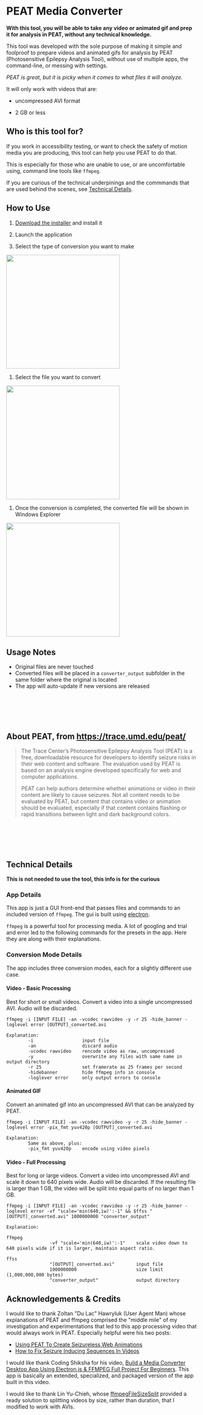 # PEAT Media Converter

**With this tool, you will be able to take any video or animated gif and prep it for analysis in PEAT, without any technical knowledge.**

This tool was developed with the sole purpose of making it simple and foolproof to prepare videos and animated gifs for analysis by PEAT (Photosensitive Epilepsy Analysis Tool), without use of multiple apps, the command-line, or messing with settings.

_PEAT is great, but it is picky when it comes to what files it will analyze._

It will only work with videos that are:

- uncompressed AVI format

- 2 GB or less



## Who is this tool for?

If you work in accessibility testing, or want to check the safety of motion media you are producing, this tool can help you use PEAT to do that.

This is especially for those who are unable to use, or are uncomfortable using, command line tools like `ffmpeg`.

If you are curious of the technical underpinings and the commmands that are used behind the scenes, see [Technical Details](#technical-details).


## How to Use

1. [Download the installer](https://github.com/dylanhthomas/peat-media-converter/releases/download/v1.0.1/peat-media-converter-1.0.1.Setup.exe) and install it

1. Launch the application

1. Select the type of conversion you want to make
<img alt="" src="https://user-images.githubusercontent.com/824168/226491167-69e090bf-e8bb-4185-bb15-6865f04e9f82.png" width="300">

1. Select the file you want to convert
<img alt="" src="https://user-images.githubusercontent.com/824168/226491191-9cccc74c-123d-4157-bb9d-e01d7a3f4b4c.png" width="300">

1. Once the conversion is completed, the converted file will be shown in Windows Explorer
<img alt="" src="https://user-images.githubusercontent.com/824168/226491200-3f1d42ac-c61d-4880-93d1-07566d2effa9.png" width="300">


## Usage Notes

- Original files are never touched
- Converted files will be placed in a `converter_output` subfolder in the same folder where the original is located
- The app will auto-update if new versions are released

<br><br><br><br>

## About PEAT, from https://trace.umd.edu/peat/

<blockquote>
The Trace Center’s Photosensitive Epilepsy Analysis Tool (PEAT) is a free, downloadable resource for developers to identify seizure risks in their web content and software. The evaluation used by PEAT is based on an analysis engine developed specifically for web and computer applications.

PEAT can help authors determine whether animations or video in their content are likely to cause seizures. Not all content needs to be evaluated by PEAT, but content that contains video or animation should be evaluated, especially if that content contains flashing or rapid transitions between light and dark background colors.
</blockquote>

<br><br><br><br>

## Technical Details

**This is not needed to use the tool, this info is for the curious**

### App Details

This app is just a GUI front-end that passes files and commands to an included version of `ffmpeg`. The gui is built using [electron](https://www.electronjs.org/).

`ffmpeg` is a powerful tool for processing media. A lot of googling and trial and error led to the following commands for the presets in the app. Here they are along with their explanations.


### Conversion Mode Details

The app includes three conversion modes, each for a slightly different use case.

#### Video - Basic Processing

Best for short or small videos. Convert a video into a single uncompressed AVI. Audio will be discarded.

`ffmpeg -i [INPUT FILE] -an -vcodec rawvideo -y -r 25 -hide_banner -loglevel error [OUTPUT]_converted.avi`

```
Explanation:
        -i                  input file
        -an                 discard audio
        -vcodec rawvideo    rencode video as raw, uncompressed
        -y                  overwrite any files with same name in output directory
        -r 25               set framerate as 25 frames per second
        -hidebanner         hide ffmpeg info in console
        -loglever error     only output errors to console
```

#### Animated GIF

Convert an animated gif into an uncompressed AVI that can be analyzed by PEAT.

`ffmpeg -i [INPUT FILE] -an -vcodec rawvideo -y -r 25 -hide_banner -loglevel error -pix_fmt yuv420p [OUTPUT]_converted.avi`

```
Explanation:
        Same as above, plus:
        -pix_fmt yuv420p    encode using video pixels
```

#### Video - Full Processing

Best for long or large videos. Convert a video into uncompressed AVI and scale it down to 640 pixels wide. Audio will be discarded. If the resulting file is larger than 1 GB, the video will be split into equal parts of no larger than 1 GB.

`ffmpeg -i [INPUT FILE] -an -vcodec rawvideo -y -r 25 -hide_banner -loglevel error -vf "scale='min(640,iw)':-1" && $ffss "[OUTPUT]_converted.avi" 1000000000 "converter_output"`


```
Explanation:

ffmpeg
                -vf "scale='min(640,iw)':-1"    scale video down to 640 pixels wide if it is larger, maintain aspect ratio.

ffss
                "[OUTPUT]_converted.avi"        input file
                1000000000                      size limit (1,000,000,000 bytes)
                "converter_output"              output directory

```




## Acknowledgements & Credits

I would like to thank Zoltan "Du Lac" Hawryluk (User Agent Man) whose explanations of PEAT and ffmpeg comprised the "middle mile" of my investigation and experimentations that led to this app processing video that would always work in PEAT. Especially helpful were his two posts:

- [Using PEAT To Create Seizureless Web Animations](https://www.useragentman.com/blog/2017/04/02/using-peat-to-create-seizureless-web-animations/)
- [How to Fix Seizure Inducing Sequences In Videos](https://www.useragentman.com/blog/2020/07/19/how-to-fix-seizure-inducing-sequences-in-videos/)

I would like thank Coding Shiksha for his video, [Build a Media Converter Desktop App Using Electron.js & FFMPEG Full Project For Beginners]( https://www.youtube.com/watch?v=3oqYfVcELJY&t=1s). This app is basically an extended, specialized, and packaged version of the app built in this video.

I would like to thank Lin Yu-Chieh, whose [ffmpegFileSizeSplit](https://github.com/lin-ycv/ffmpegFileSizeSplit) provided a ready solution to splitting videos by size, rather than duration, that I modified to work with AVIs.
